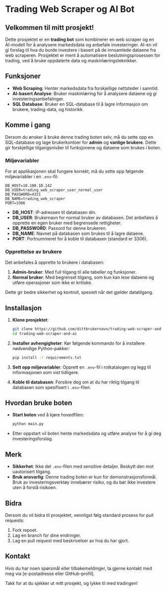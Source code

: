 # Trading Web Scraper og AI Bot

## Velkommen til mitt prosjekt!

Dette prosjektet er en **trading bot** som kombinerer en web scraper og en AI-modell for å analysere markedsdata og anbefale investeringer. AI-en vil gi forslag til hva du burde investere i basert på de innsamlede dataene fra web scraperen. Prosjektet er ment å automatisere beslutningsprosessen for trading, ved å bruke oppdaterte data og maskinlæringsteknikker.

## Funksjoner
- **Web Scraping**: Henter markedsdata fra forskjellige nettsteder i sanntid.
- **AI-basert Analyse**: Bruker maskinlæring for å analysere dataene og gi investeringsanbefalinger.
- **SQL Database**: Bruker en SQL-database til å lagre informasjon om brukere, trading-data, og historikk.

## Komme i gang
Dersom du ønsker å bruke denne trading boten selv, må du sette opp en SQL-database og lage brukerkontoer for **admin** og **vanlige brukere**. Dette gir forskjellige tilgangsnivåer til funksjonene og dataene som brukes i boten.

### Miljøvariabler
For at applikasjonen skal fungere korrekt, må du sette opp følgende miljøvariabler i en `.env`-fil:

```env
DB_HOST=10.100.10.142
DB_USER=trading_web_scraper_user_normal_user
DB_PASSWORD=4321
DB_NAME=trading_web_scraper
PORT=3306
```

- **DB_HOST**: IP-adressen til databasen din.
- **DB_USER**: Brukernavn for normal bruker av databasen. Det anbefales å opprette en egen bruker med begrensede rettigheter.
- **DB_PASSWORD**: Passord for denne brukeren.
- **DB_NAME**: Navnet på databasen som brukes til å lagre dataene.
- **PORT**: Portnummeret for å koble til databasen (standard er 3306).

### Opprettelse av brukere
Det anbefales å opprette to brukere i databasen:
1. **Admin-bruker**: Med full tilgang til alle tabeller og funksjoner.
2. **Normal bruker**: Med begrenset tilgang, som kun kan lese dataene og utføre operasjoner som ikke er kritiske.

Dette gir bedre sikkerhet og kontroll, spesielt når det gjelder datatilgang.

## Installasjon
1. **Klone prosjektet**:
   ```sh
   git clone https://github.com/dittbrukernavn/trading-web-scraper-and-ai.git
   cd trading-web-scraper-and-ai
   ```

2. **Installer avhengigheter**:
   Kør følgende kommando for å installere nødvendige Python-pakker:
   ```sh
   pip install -r requirements.txt
   ```

3. **Sett opp miljøvariabler**:
   Opprett en `.env`-fil i rotkatalogen og legg til informasjonen som vist tidligere.

4. **Koble til databasen**:
   Forsikre deg om at du har riktig tilgang til databasen som spesifisert i `.env`-filen.

## Hvordan bruke boten
- **Start boten** ved å kjøre hovedfilen:
  ```sh
  python main.py
  ```
- Etter oppstart vil boten hente markedsdata og utføre analyse for å gi deg investeringsforslag.

## Merk
- **Sikkerhet**: Ikke del `.env`-filen med sensitive detaljer. Beskytt den mot uautorisert tilgang.
- **Bruk ansvarlig**: Denne trading boten er kun for demonstrasjonsformål. Bruk av investeringsverktøy innebærer risiko, og du bør ikke investere uten å forstå risikoen.

## Bidra
Dersom du vil bidra til prosjektet, vennligst følg standard prosess for pull requests:
1. Fork repoet.
2. Lag en branch for dine endringer.
3. Lag en pull request med beskrivelser av hva du har gjort.

## Kontakt
Hvis du har noen spørsmål eller tilbakemeldinger, ta gjerne kontakt med meg via [e-postadresse eller GitHub-profil].

Takk for at du sjekker ut mitt prosjekt, og lykke til med tradingen!

